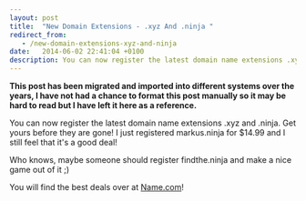 ```yaml
---
layout: post
title:  "New Domain Extensions - .xyz And .ninja "
redirect_from:
   - /new-domain-extensions-xyz-and-ninja
date:   2014-06-02 22:41:04 +0100
description: You can now register the latest domain name extensions .xyz and .ninja. Get yours before they are gone! I just registered markus.ninja for $14.99 and I still feel that it's a good deal! Who knows,...
---
```


**This post has been migrated and imported into different systems over the years, I have not had a chance to format this post manually so it may be hard to read but I have left it here as a reference.**

You can now register the latest domain name extensions .xyz and .ninja. Get yours before they are gone! I just registered markus.ninja for $14.99 and I still feel that it's a good deal!  
  
 Who knows, maybe someone should register findthe.ninja and make a nice game out of it ;)  
  
 You will find the best deals over at [Name.com](http://name.com "Name.com")!